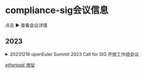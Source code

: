 # compliance-sig会议信息

点击 ▶ 查看会议详情

## 2023

<details><summary>
20231216 openEuler Summit 2023 Call for SIG 开放工作组会议

*[etherpad 地址](https://etherpad.openeuler.org/p/20231216-summit-Compliance)*
</summary>

**\# 会议信息**

主题：openEuler-Compliance SIG开放工作组会议<br>
时间：2023年12月16日 16:00 - 18:00<br>
地点：国家会议中心4F主会场<br>
与会人：王悦良[@wangyueliang](https://gitee.com/wangyueliang)，许渊聪[@sectrend_xyc](https://gitee.com/sectrend_xyc)，丁紫薇[@dingziwei](https://gitee.com/dingziwei)，丁欣，程鑫鑫，郭怡如[@hana629](https://gitee.com/hana629)，陈一雄[@YixiongChen](https://gitee.com/YixiongChen)<br>

议程：
- 议题一：开源许可证案例知识库建设分享 by 许渊聪[@sectrend_xyc](https://gitee.com/sectrend_xyc)
- 议题二：操作系统软件包组件引用情况分析及治理边界讨论 by 王悦良[@wangyueliang](https://gitee.com/wangyueliang)

**\# 纪要内容**

**议题一：开源许可证案例知识库建设分享**

by 许渊聪[@sectrend_xyc](https://gitee.com/sectrend_xyc)

1. 开源许可证案例的知识库完成开发，包含欧拉社区许可证的评审依据记录、国外社区的开源许可证黑名单目录和国内外收录的许可证相关案例信息

2. 对存在合规案例的许可证进行了标签处理，便于检索许可证对应的案例进行分析

**议题二：操作系统软件包组件引用情况分析及治理边界讨论**

by 王悦良[@wangyueliang](https://gitee.com/wangyueliang)

1. 操作系统软件包成分复杂，包含软件源代码包、其他组件源代码包、vendor包、patch文件、spec打包文件、配置文件等，这些成分可能会从不同来源、以不同形式引入与目标打包软件版权和开源许可不同的成分，
这也为开源合规治理带来了更大的复杂度。
2. 其中spec文件中构建依赖涵盖静态链接库、编译接口/头文件、高级语言编译包，运行依赖涵盖动态链接库、高级语言运行时、运行环境、二进制可执行文件、高级语言运行依赖包等多复杂情况
3. patch文件涵盖自研、上游项目补丁回合、第三方补丁引入来源，针对其组件的片段引用、文件引用、组件引用复杂情况进行合规治理
4. 对于操作系统软件包复杂的成分，开源合规治理边界、以及面对合规治理与功能需求冲突时的平衡问题需具体探讨

</details>
 